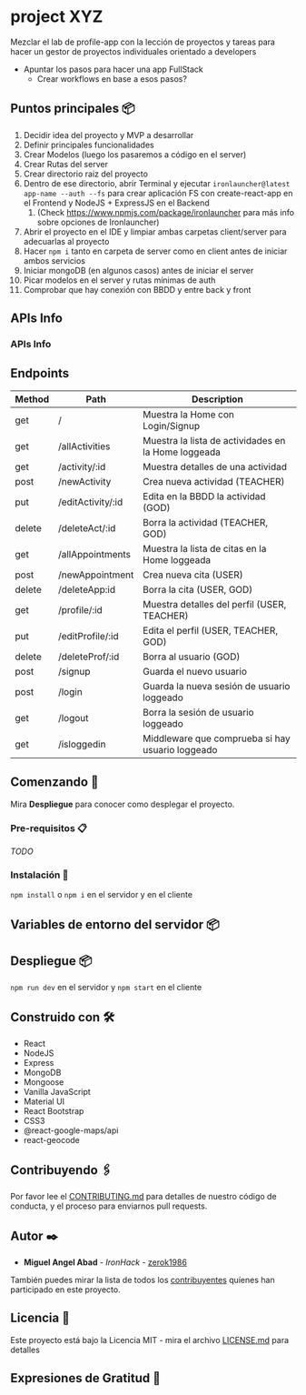 # project XYZ  

Mezclar el lab de profile-app con la lección de proyectos y tareas para hacer un gestor de proyectos individuales orientado a developers
- Apuntar los pasos para hacer una app FullStack
  - Crear workflows en base a esos pasos?

## Puntos principales 📦

1. Decidir idea del proyecto y MVP a desarrollar
2. Definir principales funcionalidades
3. Crear Modelos (luego los pasaremos a código en el server)
4. Crear Rutas del server
5. Crear directorio raiz del proyecto
6. Dentro de ese directorio, abrir Terminal y ejecutar `ironlauncher@latest app-name --auth --fs` para crear aplicación FS con create-react-app en el Frontend y NodeJS + ExpressJS en el Backend
   1. (Check https://www.npmjs.com/package/ironlauncher para más info sobre opciones de Ironlauncher)
7. Abrir el proyecto en el IDE y limpiar ambas carpetas client/server para adecuarlas al proyecto
8. Hacer `npm i` tanto en carpeta de server como en client antes de iniciar ambos servicios
9. Iniciar mongoDB (en algunos casos) antes de iniciar el server
10. Picar modelos en el server y rutas mínimas de auth
11. Comprobar que hay conexión con BBDD y entre back y front


## APIs Info



### APIs Info









## Endpoints

| Method | Path              | Description                                          |
| ------ | ----------------- | ---------------------------------------------------- |
| get    | /                 | Muestra la Home con Login/Signup                     |
| get    | /allActivities    | Muestra la lista de actividades en la Home loggeada  |
| get    | /activity/:id     | Muestra detalles de una actividad                    |
| post   | /newActivity      | Crea nueva actividad (TEACHER)                       |
| put    | /editActivity/:id | Edita en la BBDD la actividad (GOD)                  |
| delete | /deleteAct/:id    | Borra la actividad (TEACHER, GOD)                    |
| get    | /allAppointments  | Muestra la lista de citas en la Home loggeada        |
| post   | /newAppointment   | Crea nueva cita (USER)                               |
| delete | /deleteApp:id     | Borra la cita (USER, GOD)                            |
| get    | /profile/:id      | Muestra detalles del perfil (USER, TEACHER)          |
| put    | /editProfile/:id  | Edita el perfil (USER, TEACHER, GOD)                 |
| delete | /deleteProf/:id   | Borra al usuario (GOD)                               |
| post   | /signup           | Guarda el nuevo usuario                              |
| post   | /login            | Guarda la nueva sesión de usuario loggeado           |
| get    | /logout           | Borra la sesión de usuario loggeado                  |
| get    | /isloggedin       | Middleware que comprueba si hay usuario loggeado     |


## Comenzando 🚀

Mira **Despliegue** para conocer como desplegar el proyecto.

### Pre-requisitos 📋

_TODO_

### Instalación 🔧

`npm install` o `npm i` en el servidor y en el cliente

## Variables de entorno del servidor 📦



## Despliegue 📦

`npm run dev` en el servidor y `npm start` en el cliente

## Construido con 🛠️

- React
- NodeJS
- Express
- MongoDB
- Mongoose
- Vanilla JavaScript
- Material UI
- React Bootstrap
- CSS3
- @react-google-maps/api
- react-geocode

## Contribuyendo 🖇️

Por favor lee el [CONTRIBUTING.md](https://gist.github.com/villanuevand/xxxxxx) para detalles de nuestro código de conducta, y el proceso para enviarnos pull requests.

## Autor ✒️

- **Miguel Angel Abad** - _IronHack_ - [zerok1986](#https://github.com/zerok1986)

También puedes mirar la lista de todos los [contribuyentes](https://github.com/your/project/contributors) quíenes han participado en este proyecto.

## Licencia 📄

Este proyecto está bajo la Licencia MIT - mira el archivo [LICENSE.md](LICENSE.md) para detalles

## Expresiones de Gratitud 🎁


